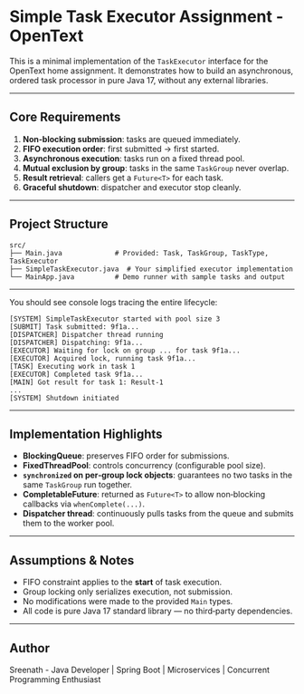 # Simple Task Executor Assignment - OpenText

This is a minimal implementation of the `TaskExecutor` interface for the OpenText home assignment. It demonstrates how to build an asynchronous, ordered task processor in pure Java 17, without any external libraries.

---

##  Core Requirements

1. **Non‑blocking submission**: tasks are queued immediately.
2. **FIFO execution order**: first submitted → first started.
3. **Asynchronous execution**: tasks run on a fixed thread pool.
4. **Mutual exclusion by group**: tasks in the same `TaskGroup` never overlap.
5. **Result retrieval**: callers get a `Future<T>` for each task.
6. **Graceful shutdown**: dispatcher and executor stop cleanly.

---

##  Project Structure

```
src/
├── Main.java             # Provided: Task, TaskGroup, TaskType, TaskExecutor
├── SimpleTaskExecutor.java  # Your simplified executor implementation
└── MainApp.java          # Demo runner with sample tasks and output
```

---

You should see console logs tracing the entire lifecycle:

```
[SYSTEM] SimpleTaskExecutor started with pool size 3
[SUBMIT] Task submitted: 9f1a...  
[DISPATCHER] Dispatcher thread running
[DISPATCHER] Dispatching: 9f1a...
[EXECUTOR] Waiting for lock on group ... for task 9f1a...
[EXECUTOR] Acquired lock, running task 9f1a...
[TASK] Executing work in task 1
[EXECUTOR] Completed task 9f1a...
[MAIN] Got result for task 1: Result-1
...
[SYSTEM] Shutdown initiated
``` 

---

##  Implementation Highlights

- **BlockingQueue**: preserves FIFO order for submissions.
- **FixedThreadPool**: controls concurrency (configurable pool size).
- **`synchronized` on per‑group lock objects**: guarantees no two tasks in the same `TaskGroup` run together.
- **CompletableFuture**: returned as `Future<T>` to allow non‑blocking callbacks via `whenComplete(...)`.
- **Dispatcher thread**: continuously pulls tasks from the queue and submits them to the worker pool.

---

##  Assumptions & Notes

- FIFO constraint applies to the **start** of task execution.
- Group locking only serializes execution, not submission.
- No modifications were made to the provided `Main` types.
- All code is pure Java 17 standard library — no third‑party dependencies.

---
##  Author

Sreenath - Java Developer | Spring Boot | Microservices | Concurrent Programming Enthusiast

